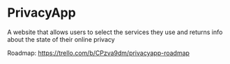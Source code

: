 # PrivacyApp
A website that allows users to select the services they use and returns info about the state of their online privacy

Roadmap: https://trello.com/b/CPzva9dm/privacyapp-roadmap
